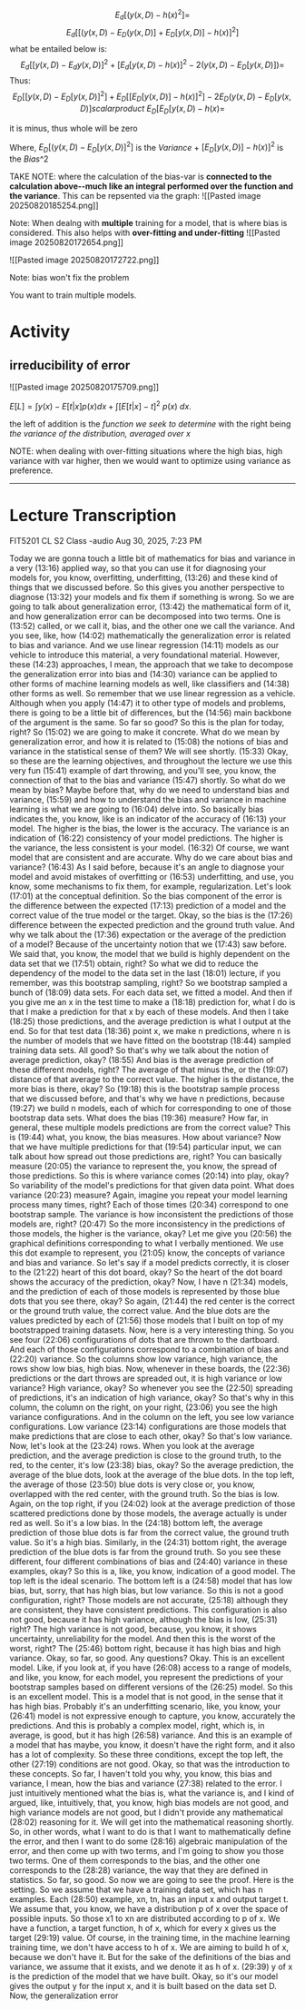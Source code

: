 
$$E_d[(y(x,D)-h(x)^2]=$$
$$E_d[[(y(x,D)-E_D(y(x,D)] + E_D[y(x,D)]-h(x)]^2]$$
	what be entailed below is:
	$$E_d[[y(x,D)-E_dy(x,D)]^2+[E_d[y(x,D)-h(x)]^2-2(y(x,D)-E_D[y(x,D)]) =$$
	Thus:
	$$E_D[[y(x,D)-E_D[y(x,D)]^2]+E_D[[E_D[y(x,D)]-h(x)]^2]-2E_D(y(x,D)-E_D[y(x,D)] scalarproduct\ E_D[E_D[y(x,D)-h(x)=$$
	
it is minus, thus whole will be zero 

Where,
$E_D[(y(x,D)-E_D[y(x,D)]^2]$ is the *Variance* +
$[E_D[y(x,D)]-h(x)]^2$ is the *Bias*^2

TAKE NOTE: where the calculation of the bias-var is  **connected to the calculation above--much like an integral performed over the function and the variance**. This can be repsented via the graph:
![[Pasted image 20250820185254.png]]


Note: When dealng with **multiple** training for a model, that is where bias is considered. This also helps with **over-fitting and under-fitting**
![[Pasted image 20250820172654.png]]


![[Pasted image 20250820172722.png]]

Note: bias won't fix the problem

You want to train multiple models.

# Activity

## irreducibility of error
![[Pasted image 20250820175709.png]]

$E[L] = \int {y(x) − E[t|x]} p(x) dx + \int [E[t|x] − t]^2 \ p(x) \ dx.$


the left of addition is the *function we seek to determine* with the right being *the variance of the distribution, averaged over x*



NOTE: when dealing with over-fitting situations where the high bias, high variance with var higher, then we would want to optimize using variance as preference. 

---
# Lecture Transcription

FIT5201 CL S2 Class -audio
Aug 30, 2025, 7:23 PM

 Today we are gonna touch a little bit of mathematics for bias and variance in a very (13:16) applied way, so that you can use it for diagnosing your models for, you know, overfitting, underfitting, (13:26) and these kind of things that we discussed before.
So this gives you another perspective to diagnose (13:32) your models and fix them if something is wrong. So we are going to talk about generalization error, (13:42) the mathematical form of it, and how generalization error can be decomposed into two terms. One is (13:52) called, or we call it, bias, and the other one we call the variance.
And you see, like, how (14:02) mathematically the generalization error is related to bias and variance. And we use linear regression (14:11) models as our vehicle to introduce this material, a very foundational material. However, these (14:23) approaches, I mean, the approach that we take to decompose the generalization error into bias and (14:30) variance can be applied to other forms of machine learning models as well, like classifiers and (14:38) other forms as well.
So remember that we use linear regression as a vehicle. Although when you apply (14:47) it to other type of models and problems, there is going to be a little bit of differences, but the (14:56) main backbone of the argument is the same. So far so good? So this is the plan for today, right? So (15:02) we are going to make it concrete.
What do we mean by generalization error, and how it is related to (15:08) the notions of bias and variance in the statistical sense of them? We will see shortly. (15:33) Okay, so these are the learning objectives, and throughout the lecture we use this very fun (15:41) example of dart throwing, and you'll see, you know, the connection of that to the bias and variance (15:47) shortly. So what do we mean by bias? Maybe before that, why do we need to understand bias and variance, (15:59) and how to understand the bias and variance in machine learning is what we are going to (16:04) delve into.
So basically bias indicates the, you know, like is an indicator of the accuracy of (16:13) your model. The higher is the bias, the lower is the accuracy. The variance is an indication of (16:22) consistency of your model predictions.
The higher is the variance, the less consistent is your model. (16:32) Of course, we want model that are consistent and are accurate. Why do we care about bias and variance? (16:43) As I said before, because it's an angle to diagnose your model and avoid mistakes of overfitting or (16:53) underfitting, and use, you know, some mechanisms to fix them, for example, regularization.
Let's look (17:01) at the conceptual definition. So the bias component of the error is the difference between the expected (17:13) prediction of a model and the correct value of the true model or the target. Okay, so the bias is the (17:26) difference between the expected prediction and the ground truth value.
And why we talk about the (17:36) expectation or the average of the prediction of a model? Because of the uncertainty notion that we (17:43) saw before. We said that, you know, the model that we build is highly dependent on the data set that we (17:51) obtain, right? So what we did to reduce the dependency of the model to the data set in the last (18:01) lecture, if you remember, was this bootstrap sampling, right? So we bootstrap sampled a bunch of (18:09) data sets. For each data set, we fitted a model.
And then if you give me an x in the test time to make a (18:18) prediction for, what I do is that I make a prediction for that x by each of these models. And then I take (18:25) those predictions, and the average prediction is what I output at the end. So for that test data (18:36) point x, we make n predictions, where n is the number of models that we have fitted on the bootstrap (18:44) sampled training data sets.
All good? So that's why we talk about the notion of average prediction, okay? (18:55) And bias is the average prediction of these different models, right? The average of that minus the, or the (19:07) distance of that average to the correct value. The higher is the distance, the more bias is there, okay? So (19:18) this is the bootstrap sample process that we discussed before, and that's why we have n predictions, because (19:27) we build n models, each of which for corresponding to one of those bootstrap data sets. What does the bias (19:36) measure? How far, in general, these multiple models predictions are from the correct value? This is (19:44) what, you know, the bias measures.
How about variance? Now that we have multiple predictions for that (19:54) particular input, we can talk about how spread out those predictions are, right? You can basically measure (20:05) the variance to represent the, you know, the spread of those predictions. So this is where variance comes (20:14) into play, okay? So variability of the model's predictions for that given data point. What does variance (20:23) measure? Again, imagine you repeat your model learning process many times, right? Each of those times (20:34) correspond to one bootstrap sample.
The variance is how inconsistent the predictions of those models are, right? (20:47) So the more inconsistency in the predictions of those models, the higher is the variance, okay? Let me give you (20:56) the graphical definitions corresponding to what I verbally mentioned. We use this dot example to represent, you (21:05) know, the concepts of variance and bias and variance. So let's say if a model predicts correctly, it is closer to the (21:22) heart of this dot board, okay? So the heart of the dot board shows the accuracy of the prediction, okay? Now, I have n (21:34) models, and the prediction of each of those models is represented by those blue dots that you see there, okay? So again, (21:44) the red center is the correct or the ground truth value, the correct value.
And the blue dots are the values predicted by each of (21:56) those models that I built on top of my bootstrapped training datasets. Now, here is a very interesting thing. So you see four (22:06) configurations of dots that are thrown to the dartboard.
And each of those configurations correspond to a combination of bias and (22:20) variance. So the columns show low variance, high variance, the rows show low bias, high bias. Now, whenever in these boards, the (22:36) predictions or the dart throws are spreaded out, it is high variance or low variance? High variance, okay? So whenever you see the (22:50) spreading of predictions, it's an indication of high variance, okay? So that's why in this column, the column on the right, on your right, (23:06) you see the high variance configurations.
And in the column on the left, you see low variance configurations. Low variance (23:14) configurations are those models that make predictions that are close to each other, okay? So that's low variance. Now, let's look at the (23:24) rows.
When you look at the average prediction, and the average prediction is close to the ground truth, to the red, to the center, it's low (23:38) bias, okay? So the average prediction, the average of the blue dots, look at the average of the blue dots. In the top left, the average of those (23:50) blue dots is very close or, you know, overlapped with the red center, with the ground truth. So the bias is low.
Again, on the top right, if you (24:02) look at the average prediction of those scattered predictions done by those models, the average actually is under red as well. So it's a low bias. In the (24:18) bottom left, the average prediction of those blue dots is far from the correct value, the ground truth value.
So it's a high bias. Similarly, in the (24:31) bottom right, the average prediction of the blue dots is far from the ground truth. So you see these different, four different combinations of bias and (24:40) variance in these examples, okay? So this is a, like, you know, indication of a good model.
The top left is the ideal scenario. The bottom left is a (24:58) model that has low bias, but, sorry, that has high bias, but low variance. So this is not a good configuration, right? Those models are not accurate, (25:18) although they are consistent, they have consistent predictions.
This configuration is also not good, because it has high variance, although the bias is low, (25:31) right? The high variance is not good, because, you know, it shows uncertainty, unreliability for the model. And then this is the worst of the worst, right? The (25:46) bottom right, because it has high bias and high variance. Okay, so far, so good.
Any questions? Okay. This is an excellent model. Like, if you look at, if you have (26:08) access to a range of models, and like, you know, for each model, you represent the predictions of your bootstrap samples based on different versions of the (26:25) model.
So this is an excellent model. This is a model that is not good, in the sense that it has high bias. Probably it's an underfitting scenario, like, you know, your (26:41) model is not expressive enough to capture, you know, accurately the predictions.
And this is probably a complex model, right, which is, in average, is good, but it has high (26:58) variance. And this is an example of a model that has maybe, you know, it doesn't have the right form, and it also has a lot of complexity. So these three conditions, except the top left, the other (27:19) conditions are not good.
Okay, so that was the introduction to these concepts. So far, I haven't told you why, you know, this bias and variance, I mean, how the bias and variance (27:38) related to the error. I just intuitively mentioned what the bias is, what the variance is, and I kind of argued, like, intuitively, that, you know, high bias models are not good, and high variance models are not good, but I didn't provide any mathematical (28:02) reasoning for it.
We will get into the mathematical reasoning shortly. So, in other words, what I want to do is that I want to mathematically define the error, and then I want to do some (28:16) algebraic manipulation of the error, and then come up with two terms, and I'm going to show you those two terms. One of them corresponds to the bias, and the other one corresponds to the (28:28) variance, the way that they are defined in statistics.
So far, so good. So now we are going to see the proof. Here is the setting.
So we assume that we have a training data set, which has n examples. Each (28:50) example, xn, tn, has an input x and output target t. We assume that, you know, we have a distribution p of x over the space of possible inputs. So those x1 to xn are distributed according to p of x. We have a function, a target function, h of x, which for every x gives us the target (29:19) value.
Of course, in the training time, in the machine learning training time, we don't have access to h of x. We are aiming to build h of x, because we don't have it. But for the sake of the definitions of the bias and variance, we assume that it exists, and we denote it as h of x. (29:39) y of x is the prediction of the model that we have built. Okay, so it's our model gives the output y for the input x, and it is built based on the data set D. Now, the generalization error